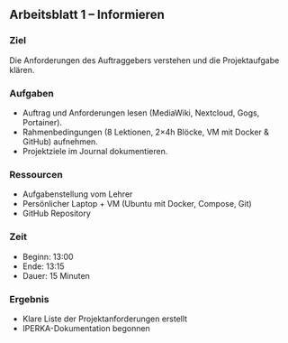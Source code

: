 ## Arbeitsblatt 1 – Informieren

### Ziel
Die Anforderungen des Auftraggebers verstehen und die Projektaufgabe klären.

### Aufgaben
- Auftrag und Anforderungen lesen (MediaWiki, Nextcloud, Gogs, Portainer).
- Rahmenbedingungen (8 Lektionen, 2×4h Blöcke, VM mit Docker & GitHub) aufnehmen.
- Projektziele im Journal dokumentieren.

### Ressourcen
- Aufgabenstellung vom Lehrer
- Persönlicher Laptop + VM (Ubuntu mit Docker, Compose, Git)
- GitHub Repository

### Zeit
- Beginn: 13:00
- Ende: 13:15
- Dauer: 15 Minuten

### Ergebnis
- Klare Liste der Projektanforderungen erstellt
- IPERKA-Dokumentation begonnen  
